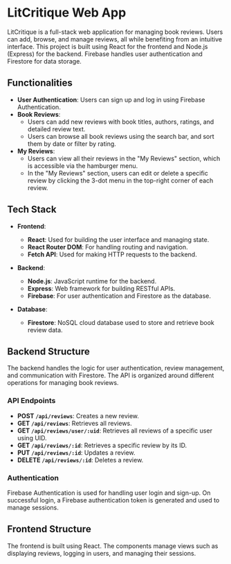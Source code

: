 # LitCritique Web App

LitCritique is a full-stack web application for managing book reviews. Users can add, browse, and manage reviews, all while benefiting from an intuitive interface. This project is built using React for the frontend and Node.js (Express) for the backend. Firebase handles user authentication and Firestore for data storage.

## Functionalities

- **User Authentication**: Users can sign up and log in using Firebase Authentication.
- **Book Reviews**:
  - Users can add new reviews with book titles, authors, ratings, and detailed review text.
  - Users can browse all book reviews using the search bar, and sort them by date or filter by rating.
- **My Reviews**: 
  - Users can view all their reviews in the "My Reviews" section, which is accessible via the hamburger menu.
  - In the "My Reviews" section, users can edit or delete a specific review by clicking the 3-dot menu in the top-right corner of each review.
  
## Tech Stack

- **Frontend**: 
  - **React**: Used for building the user interface and managing state.
  - **React Router DOM**: For handling routing and navigation.
  - **Fetch API**: Used for making HTTP requests to the backend.
  
- **Backend**:
  - **Node.js**: JavaScript runtime for the backend.
  - **Express**: Web framework for building RESTful APIs.
  - **Firebase**: For user authentication and Firestore as the database.
  
- **Database**: 
  - **Firestore**: NoSQL cloud database used to store and retrieve book review data.

## Backend Structure

The backend handles the logic for user authentication, review management, and communication with Firestore. The API is organized around different operations for managing book reviews.

### API Endpoints

- **POST `/api/reviews`**: Creates a new review.
- **GET `/api/reviews`**: Retrieves all reviews.
- **GET `/api/reviews/user/:uid`**: Retrieves all reviews of a specific user using UID.
- **GET `/api/reviews/:id`**: Retrieves a specific review by its ID.
- **PUT `/api/reviews/:id`**: Updates a review.
- **DELETE `/api/reviews/:id`**: Deletes a review.

### Authentication

Firebase Authentication is used for handling user login and sign-up. On successful login, a Firebase authentication token is generated and used to manage sessions.

## Frontend Structure

The frontend is built using React. The components manage views such as displaying reviews, logging in users, and managing their sessions.

